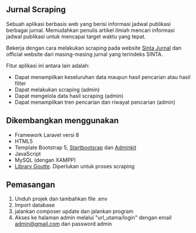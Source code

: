 ## Jurnal Scraping

Sebuah aplikasi berbasis web yang berisi informasi jadwal publikasi berbagai jurnal. Memudahkan penulis artikel ilmiah mencari informasi jadwal publikasi untuk mencapai target waktu yang tepat.

Bekerja dengan cara melakukan scraping pada website [Sinta Jurnal](http://sinta.kemdikbud.go.id/journals) dan official website dari masing-masing jurnal yang terindeks SINTA.

Fitur aplikasi ini antara lain adalah:
- Dapat menampilkan keseluruhan data maupun hasil pencarian atau hasil filter 
- Dapat melakukan scraping (admin)
- Dapat mengelola data hasil scraping (admin)
- Dapat menampilkan tren pencarian dan riwayat pencarian (admin)

## Dikembangkan menggunakan
- Framework Laravel versi 8
- HTML5
- Template Bootstrap 5, [Startbootsrap](https://startbootstrap.com/) dan [Adminkit](https://demo.adminkit.io/?theme=default)
- JavaScript
- MySQL (dengan XAMPP)
- [Library Goutte](https://github.com/FriendsOfPHP/Goutte). Diperlukan untuk proses scraping 

## Pemasangan
1. Unduh projek dan tambahkan file .env
2. Import database
3. jalankan composer update dan jalankan program
4. Akses ke halaman admin melalui "url_utama/login" dengan email admin@gmail.com dan password admin
